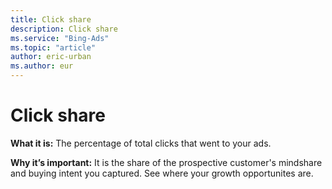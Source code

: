 ```yaml
---
title: Click share
description: Click share
ms.service: "Bing-Ads"
ms.topic: "article"
author: eric-urban
ms.author: eur
---
```


# Click share

**What it is:**    The percentage of total clicks that went to your ads.

**Why it’s important:**    It is the share of the prospective customer's mindshare and buying intent you captured. See where your growth opportunites are.


